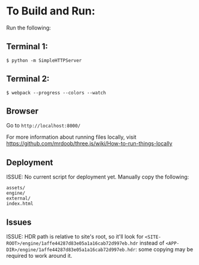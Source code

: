 # To Build and Run:

Run the following:
## Terminal 1:

```
$ python -m SimpleHTTPServer
```
## Terminal 2:

```
$ webpack --progress --colors --watch
```

## Browser
Go to `http://localhost:8000/`

For more information about running files locally, visit https://github.com/mrdoob/three.js/wiki/How-to-run-things-locally

## Deployment

ISSUE: No current script for deployment yet. Manually copy the following:
```
assets/
engine/
external/
index.html
```
## Issues

ISSUE: HDR path is relative to site's root, so it'll look for `<SITE-ROOT>/engine/1affe44287d83e05a1a16cab72d997eb.hdr` instead of
`<APP-DIR>/engine/1affe44287d83e05a1a16cab72d997eb.hdr`: some copying may be required to work around it.
